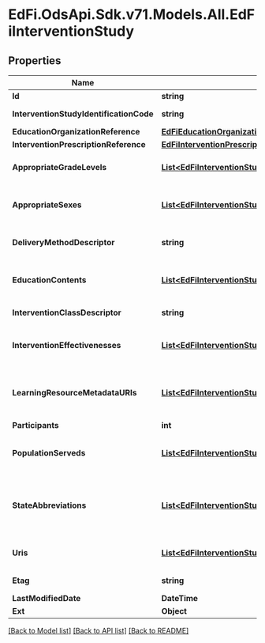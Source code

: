 # EdFi.OdsApi.Sdk.v71.Models.All.EdFiInterventionStudy

## Properties

Name | Type | Description | Notes
------------ | ------------- | ------------- | -------------
**Id** | **string** |  | [optional] 
**InterventionStudyIdentificationCode** | **string** | A unique number or alphanumeric code assigned to an intervention study. | 
**EducationOrganizationReference** | [**EdFiEducationOrganizationReference**](EdFiEducationOrganizationReference.md) |  | 
**InterventionPrescriptionReference** | [**EdFiInterventionPrescriptionReference**](EdFiInterventionPrescriptionReference.md) |  | 
**AppropriateGradeLevels** | [**List&lt;EdFiInterventionStudyAppropriateGradeLevel&gt;**](EdFiInterventionStudyAppropriateGradeLevel.md) | An unordered collection of interventionStudyAppropriateGradeLevels. Grade levels participating in this study. | [optional] 
**AppropriateSexes** | [**List&lt;EdFiInterventionStudyAppropriateSex&gt;**](EdFiInterventionStudyAppropriateSex.md) | An unordered collection of interventionStudyAppropriateSexes. Sexes participating in this study. If omitted, considered generally applicable. | [optional] 
**DeliveryMethodDescriptor** | **string** | The way in which an intervention was implemented: individual, small group, whole class, or whole school. | 
**EducationContents** | [**List&lt;EdFiInterventionStudyEducationContent&gt;**](EdFiInterventionStudyEducationContent.md) | An unordered collection of interventionStudyEducationContents. Relates the education content source to the education content. | [optional] 
**InterventionClassDescriptor** | **string** | The way in which an intervention is used: curriculum, supplement, or practice. | 
**InterventionEffectivenesses** | [**List&lt;EdFiInterventionStudyInterventionEffectiveness&gt;**](EdFiInterventionStudyInterventionEffectiveness.md) | An unordered collection of interventionStudyInterventionEffectivenesses. Measurement of the effectiveness of the intervention study per diagnosis. | [optional] 
**LearningResourceMetadataURIs** | [**List&lt;EdFiInterventionStudyLearningResourceMetadataURI&gt;**](EdFiInterventionStudyLearningResourceMetadataURI.md) | An unordered collection of interventionStudyLearningResourceMetadataURIs. The URI (typical a URL) pointing to the metadata entry in a LRMI metadata repository, which describes this content item. | [optional] 
**Participants** | **int** | The number of participants observed in the study. | 
**PopulationServeds** | [**List&lt;EdFiInterventionStudyPopulationServed&gt;**](EdFiInterventionStudyPopulationServed.md) | An unordered collection of interventionStudyPopulationServeds. A subset of students that are the focus of the intervention study. | [optional] 
**StateAbbreviations** | [**List&lt;EdFiInterventionStudyStateAbbreviation&gt;**](EdFiInterventionStudyStateAbbreviation.md) | An unordered collection of interventionStudyStateAbbreviations. The abbreviation for the state (within the United States) or outlying area, the school system of which the participants of the study are considered to be a part. | [optional] 
**Uris** | [**List&lt;EdFiInterventionStudyURI&gt;**](EdFiInterventionStudyURI.md) | An unordered collection of interventionStudyURIs. The URI (typical a URL) pointing to an education content item. | [optional] 
**Etag** | **string** | A unique system-generated value that identifies the version of the resource. | [optional] 
**LastModifiedDate** | **DateTime** | The date and time the resource was last modified. | [optional] 
**Ext** | **Object** | Extensions to the InterventionStudy entity. | [optional] 

[[Back to Model list]](../README.md#documentation-for-models) [[Back to API list]](../README.md#documentation-for-api-endpoints) [[Back to README]](../README.md)

